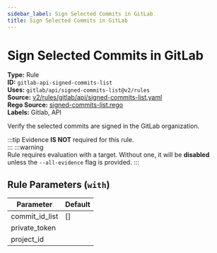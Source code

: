 ```yaml
---
sidebar_label: Sign Selected Commits in GitLab
title: Sign Selected Commits in GitLab
---  
```

# Sign Selected Commits in GitLab  
**Type:** Rule  
**ID:** `gitlab-api-signed-commits-list`  
**Uses:** `gitlab/api/signed-commits-list@v2/rules`  
**Source:** [v2/rules/gitlab/api/signed-commits-list.yaml](https://github.com/scribe-public/sample-policies/blob/main/v2/rules/gitlab/api/signed-commits-list.yaml)  
**Rego Source:** [signed-commits-list.rego](https://github.com/scribe-public/sample-policies/blob/main/v2/rules/gitlab/api/signed-commits-list.rego)  
**Labels:** Gitlab, API  

Verify the selected commits are signed in the GitLab organization.

:::tip 
Evidence **IS NOT** required for this rule.  
::: 
:::warning  
Rule requires evaluation with a target. Without one, it will be **disabled** unless the `--all-evidence` flag is provided.
::: 

## Rule Parameters (`with`)  
| Parameter | Default |
|-----------|---------|
| commit_id_list | [] |
| private_token |  |
| project_id |  |
